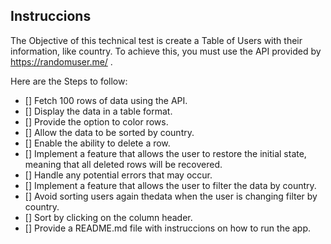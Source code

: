 ## Instruccions

The Objective of this technical test is create a Table of Users with their information, like country. To achieve this, you must use the API provided by https://randomuser.me/ .

Here are the Steps to follow:

- [] Fetch 100 rows of data using the API.
- [] Display the data in a table format.
- [] Provide the option to color rows.
- [] Allow the data to be sorted by country.
- [] Enable the ability to delete a row.
- [] Implement a feature that allows the user to restore the initial state, meaning that all deleted rows will be recovered.
- [] Handle any potential errors that may occur. 
- [] Implement a feature that allows the user to filter the data by country.
- [] Avoid sorting users again thedata when the user is changing filter by country.
- [] Sort by clicking on the column header.
- [] Provide a README.md file with instruccions on how to run the app.